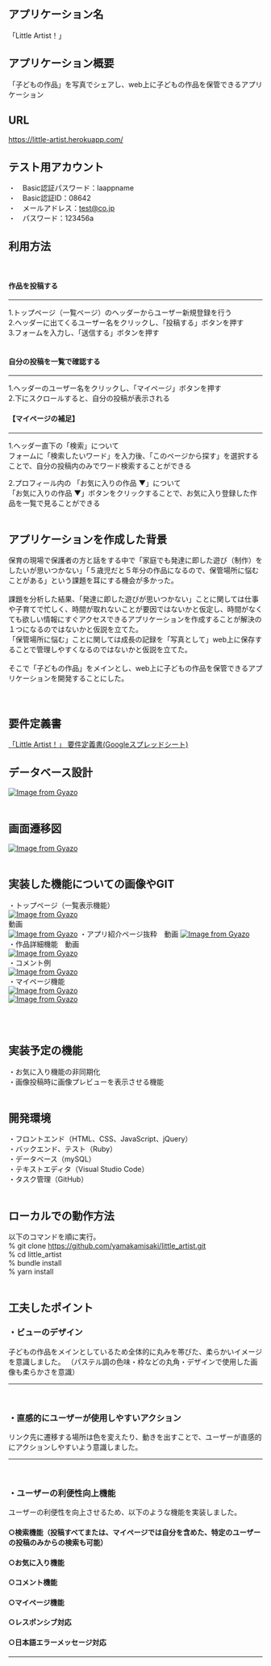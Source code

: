 ## アプリケーション名
「Little Artist！」

## アプリケーション概要
「子どもの作品」を写真でシェアし、web上に子どもの作品を保管できるアプリケーション

## URL
https://little-artist.herokuapp.com/
## テスト用アカウント
・　Basic認証パスワード：laappname<br>
・　Basic認証ID：08642<br>
・　メールアドレス：test@co.jp<br>
・　パスワード：123456a<br>

## 利用方法
<br>

#### 作品を投稿する
---
1.トップページ（一覧ページ）のヘッダーからユーザー新規登録を行う<br>
2.ヘッダーに出てくるユーザー名をクリックし、「投稿する」ボタンを押す<br>
3.フォームを入力し、「送信する」ボタンを押す<br>
<br>

#### 自分の投稿を一覧で確認する
---
1.ヘッダーのユーザー名をクリックし、「マイページ」ボタンを押す<br>
2.下にスクロールすると、自分の投稿が表示される
<br>

#### 【マイページの補足】
----
1.ヘッダー直下の「検索」について<br>
フォームに「検索したいワード」を入力後、「このページから探す」を選択することで、自分の投稿内のみでワード検索することができる<br>

2.プロフィール内の 「お気に入りの作品 ▼」について<br>
 「お気に入りの作品 ▼」ボタンをクリックすることで、お気に入り登録した作品を一覧で見ることができる<br><br>

## アプリケーションを作成した背景
保育の現場で保護者の方と話をする中で「家庭でも発達に即した遊び（制作）をしたいが思いつかない」「５歳児だと５年分の作品になるので、保管場所に悩むことがある」という課題を耳にする機会が多かった。<br><br>
課題を分析した結果、「発達に即した遊びが思いつかない」ことに関しては仕事や子育てで忙しく、時間が取れないことが要因ではないかと仮定し、時間がなくても欲しい情報にすぐアクセスできるアプリケーションを作成することが解決の１つになるのではないかと仮説を立てた。<br>
「保管場所に悩む」ことに関しては成長の記録を「写真として」web上に保存することで管理しやすくなるのではないかと仮説を立てた。<br><br>
そこで「子どもの作品」をメインとし、web上に子どもの作品を保管できるアプリケーションを開発することにした。<br><br><br>

## 要件定義書
<a href="https://docs.google.com/spreadsheets/d/1xWT7EXczxErw-GaC6EjuY97mknriTalp7hBm-IpIyHE/edit#gid=982722306">「Little Artist！」 要件定義書(Googleスプレッドシート)</a>
<br>

## データベース設計
[![Image from Gyazo](https://i.gyazo.com/c1ffc87fcd5f25eb48571842dd889664.png)](https://gyazo.com/c1ffc87fcd5f25eb48571842dd889664)
<br><br>

## 画面遷移図
[![Image from Gyazo](https://i.gyazo.com/b87340862afecc48877e148a95c017c5.png)](https://gyazo.com/b87340862afecc48877e148a95c017c5)
<br><br>

## 実装した機能についての画像やGIT
・トップページ（一覧表示機能）<br>
[![Image from Gyazo](https://i.gyazo.com/2b1793ab426dd2bcf0bd438892e4124e.png)](https://gyazo.com/2b1793ab426dd2bcf0bd438892e4124e)
<br>動画<br>
[![Image from Gyazo](https://i.gyazo.com/fd9e3cb3d5c4624fe2c03fff7d3026e2.gif)](https://gyazo.com/fd9e3cb3d5c4624fe2c03fff7d3026e2)
・アプリ紹介ページ抜粋　動画
[![Image from Gyazo](https://i.gyazo.com/c334ad0ba1e34525a6b9475308d91564.gif)](https://gyazo.com/c334ad0ba1e34525a6b9475308d91564)
<br>・作品詳細機能　動画<br>
[![Image from Gyazo](https://i.gyazo.com/a25bf4443d50204fe09ff3b9940f9f46.gif)](https://gyazo.com/a25bf4443d50204fe09ff3b9940f9f46)
<br>・コメント例<br>
[![Image from Gyazo](https://i.gyazo.com/61729795e3df6e2bd17c6102d73fbfcf.png)](https://gyazo.com/61729795e3df6e2bd17c6102d73fbfcf)
<br>・マイページ機能<br>
[![Image from Gyazo](https://i.gyazo.com/5cb08ad9c0b25ce0cf9f17a5a15b18a0.png)](https://gyazo.com/5cb08ad9c0b25ce0cf9f17a5a15b18a0)
<br>
[![Image from Gyazo](https://i.gyazo.com/d1f9cbaa41f2038feae5e8ea40e92811.png)](https://gyazo.com/d1f9cbaa41f2038feae5e8ea40e92811)

<br><br>

## 実装予定の機能
・お気に入り機能の非同期化<br>
・画像投稿時に画像プレビューを表示させる機能
<br><br>

## 開発環境
・フロントエンド（HTML、CSS、JavaScript、jQuery）<br>
・バックエンド、テスト（Ruby）<br>
・データベース（mySQL）<br>
・テキストエディタ（Visual Studio Code）<br>
・タスク管理（GitHub）<br><br>

## ローカルでの動作方法
以下のコマンドを順に実行。<br>
% git clone https://github.com/yamakamisaki/little_artist.git<br>
% cd little_artist<br>
% bundle install<br>
% yarn install<br><br>

## 工夫したポイント
### ・ビューのデザイン
子どもの作品をメインとしているため全体的に丸みを帯びた、柔らかいイメージを意識しました。
（パステル調の色味・枠などの丸角・デザインで使用した画像も柔らかさを意識）

------
<br>

### ・直感的にユーザーが使用しやすいアクション
リンク先に遷移する場所は色を変えたり、動きを出すことで、ユーザーが直感的にアクションしやすいよう意識しました。

----
<br>

### ・ユーザーの利便性向上機能
ユーザーの利便性を向上させるため、以下のような機能を実装しました。
#### ○検索機能（投稿すべてまたは、マイページでは自分を含めた、特定のユーザーの投稿のみからの検索も可能）

#### ○お気に入り機能
#### ○コメント機能
#### ○マイページ機能
#### ○レスポンシブ対応
#### ○日本語エラーメッセージ対応　

-------

<br><br>
